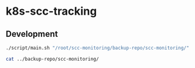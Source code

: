 # k8s-scc-tracking

## Development 
``` sh
./script/main.sh "/root/scc-monitoring/backup-repo/scc-monitoring/"

cat ../backup-repo/scc-monitoring/

```
